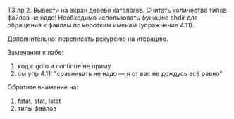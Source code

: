 ТЗ лр 2.
Вывести на экран дерево каталогов. Считать количество типов файлов не надо! Необходимо использовать функцию chdir для обращения к файлам по коротким именам (упражнение 4.11).

Дополнительно: переписать рекурсию на итерацию.

Замечания к лабе:
1. код с goto и continue не приму
2. см упр 4.11: "сравнивать не надо — я от вас не дождусь всё равно"

Обратите внимание на:
1. fstat, stat, lstat
2. типы файлов
